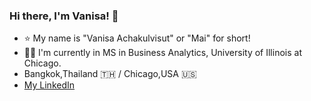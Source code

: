 ### Hi there, I'm Vanisa! 👋 
- :star: My name is "Vanisa Achakulvisut" or "Mai" for short!
- :woman_student: I'm currently in MS in Business Analytics, University of Illinois at Chicago. 
- Bangkok,Thailand :thailand: / Chicago,USA :us:
- [My LinkedIn](https://www.linkedin.com/in/vanisaachakulvisut/)
